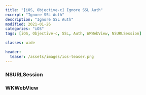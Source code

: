 ```yaml
---
title: "[iOS, Objective-c] Ignore SSL Auth"
excerpt: "Ignore SSL Auth"
description: "Ignore SSL Auth"
modified: 2021-01-26
categories: "iOS"
tags: [iOS, Objective-c, SSL, Auth, WKWebView, NSURLSession]

classes: wide

header:
  teaser: /assets/images/ios-teaser.png
---
```


### NSURLSession

<script src="https://gist.github.com/tigi44/7a2eca524005af62af677d6f82e3f7e5.js"></script>

### WKWebView

<script src="https://gist.github.com/tigi44/aad7e2c4372643c741daac24c24f8b1e.js"></script>
